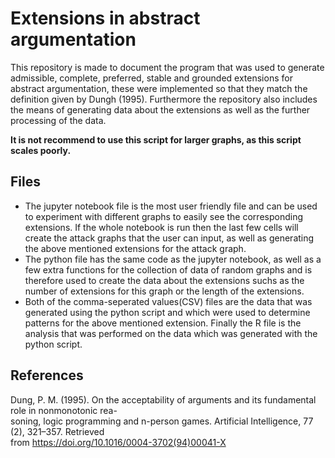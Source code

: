 # Extensions in abstract argumentation
This repository is made to document the program that was used to generate admissible, complete, preferred, stable and grounded extensions for abstract argumentation, these were implemented so that they match the definition given by Dungh (1995). Furthermore the repository also includes the means of generating data about the extensions as well as the further processing of the data.

**It is not recommend to use this script for  larger graphs, as this script scales poorly.**
## Files
- The jupyter notebook file is the most user friendly file and can be used to experiment with different graphs to easily see the corresponding extensions. If the whole notebook is run then the last few cells will create the attack graphs that the user can input, as well as generating the above mentioned extensions for the attack graph.
 - The python file has the same code as the jupyter notebook, as well as a few extra functions for the collection of data of random graphs and is therefore used to create the data about the extensions suchs as the number of extensions for this graph or the length of the extensions.
 - Both of the comma-seperated values(CSV) files are the data that was generated using the python script and which were used to determine patterns for the above mentioned extension.
Finally the R file is the analysis that was performed on the data which was generated with the python script.

 ## References
 Dung, P. M. (1995). On the acceptability of arguments and its fundamental role in nonmonotonic rea-  
soning, logic programming and n-person games.  Artificial Intelligence,  77  (2), 321–357. Retrieved  
from  https://doi.org/10.1016/0004-3702(94)00041-X
